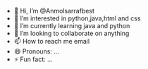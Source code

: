 - 👋 Hi, I’m @Anmolsarrafbest
- 👀 I’m interested in python,java,html and css
- 🌱 I’m currently learning java and python
- 💞️ I’m looking to collaborate on anything
- 📫 How to reach me email
- 😄 Pronouns: ...
- ⚡ Fun fact: ...

<!---
Anmolsarrafbest/Anmolsarrafbest is a ✨ special ✨ repository because its `README.md` (this file) appears on your GitHub profile.
You can click the Preview link to take a look at your changes.
--->
